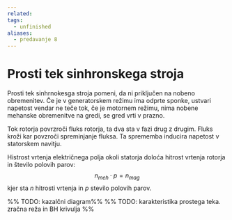 ```yaml
---
related:
tags:
  - unfinished
aliases:
  - predavanje 8
---
```

# Prosti tek sinhronskega stroja
Prosti tek sinhrnokesga stroja pomeni, da ni priključen na nobeno obremenitev. Če je v generatorskem režimu ima odprte sponke, ustvari napetost vendar ne teče tok, če je motornem režimu, nima nobene mehanske obremenitve na gredi, se gred vrti v prazno.

Tok rotorja povrzroči fluks rotorja, ta dva sta v fazi drug z drugim. Fluks kroži kar povzroči spreminjanje fluksa. Ta sprememba inducira napetost v statorskem navitju.

Histrost vrtenja električnega polja okoli statorja doloća hitrost vrtenja rotorja in število polovih parov:
$$
n_{meh} \cdot p = n_{mag}
$$
kjer sta $n$ hitrosti vrtenja in $p$ stevilo polovih parov.

%% TODO: kazalčni diagram%%
%% TODO: karakteristika prostega teka. zračna reža in BH krivulja %%